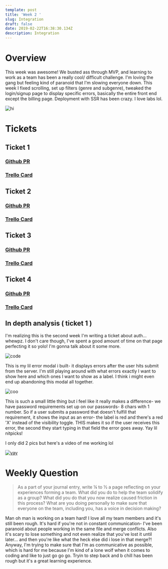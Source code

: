 ```yaml
---
template: post
title: 'Week 2 '
slug: Integration
draft: false
date: 2019-02-22T16:38:30.134Z
description: Integration
---
```

# Overview

This week was awesome! We busted ass through MVP, and learning to work as a team has been a really cool/ difficult challenge. I'm loving the gang but feeling kind of paranoid that I'm slowing everyone down. This week I fixed scrolling, set up filters (genre and subgenre), tweaked the login/signup page to display specific errors, basically the entire front end except the billing page. Deployment with SSR has been crazy. I love labs lol.

![hi](/media/screen-shot-2019-02-22-at-8.51.43-am.png "w00t")

# Tickets

## Ticket 1

### [Github PR](https://github.com/Lambda-School-Labs/labs10-date-planning/pull/120)

### [Trello Card](https://trello.com/c/0FPqmMqn)

## Ticket 2

### [Github PR](https://github.com/Lambda-School-Labs/labs10-date-planning/pull/113)

### [Trello Card](https://trello.com/c/KOMXOut9)

## Ticket 3

### [Github PR](https://github.com/Lambda-School-Labs/labs10-date-planning/pull/60)

### [Trello Card](https://trello.com/c/OyKUP2EG)

## Ticket 4

### [Github PR](https://github.com/Lambda-School-Labs/labs10-date-planning/pull/57/commits)

### [Trello Card](https://trello.com/c/hNtNCbsW)

## In depth analysis ( ticket 1 )

I'm realizing this is the second week I'm writing a ticket about auth... whewpz. I don't care though, I've spent a good amount of time on that page perfecting it so yolo! I'm gonna talk about it some more. 

![](/media/1code.png "code")

This is my lil error modal i built- it displays errors after the user hits submit from the server. I'm still playing around with what errors exactly I want to show here and which ones I want to show as a label. I think i might even end up abandoning this modal all together.

![](/media/1code1.png "coo")

This is such a small little thing but i feel like it really makes a difference- we have password requirements set up on our passwords- 8 chars with 1 number. So if a user submits a password that doesn't fulfill that requirement, it shows the input as an error- the label is red and there's a red 'X' instead of the visibility toggle. THIS makes it so if the user receives this error, the second they start typing in that field the error goes away. Yay lil nitpicks! 

I only did 2 pics but here's a video of me working lol

[![yay](https://img.youtube.com/vi/qHOWwVLQeac/0.jpg)](https://youtu.be/qHOWwVLQeac)

# Weekly Question

> As a part of your journal entry, write ¼ to ½ a page reflecting on your experiences forming a team. What did you do to help the team solidify as a group? What did you do that you now realize caused friction in this process? What are you doing personally to make sure that everyone on the team, including you, has a voice in decision making?

Man oh man is working on a team hard! I love all my team members and it's still been rough. It's hard if you're not in constant communication- I've been paranoid about  people working in the same file and merge conflicts. Also it's scary to lose something and not even realize that you've lost it until later... and then you're like what the heck else did i lose in that merge?! Anyway, I'm trying to make sure that I'm as communicative as possible, which is hard for me because I'm kind of a lone wolf when it comes to coding and like to just go go go. Tryin to step back and b chill has been rough but it's a great learning experience.
